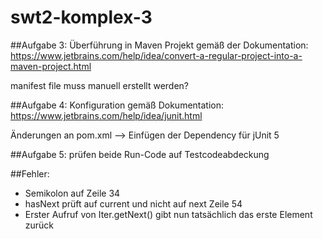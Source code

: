 # swt2-komplex-3

##Aufgabe 3:
Überführung in Maven Projekt gemäß der Dokumentation:
https://www.jetbrains.com/help/idea/convert-a-regular-project-into-a-maven-project.html

manifest file muss manuell erstellt werden?


##Aufgabe 4:
Konfiguration gemäß Dokumentation:
https://www.jetbrains.com/help/idea/junit.html

Änderungen an pom.xml --> Einfügen der Dependency für jUnit 5

##Aufgabe 5:
prüfen beide Run-Code auf Testcodeabdeckung


##Fehler:
- Semikolon auf Zeile 34
- hasNext prüft auf current und nicht auf next Zeile 54
- Erster Aufruf von Iter.getNext() gibt nun tatsächlich das erste Element zurück
